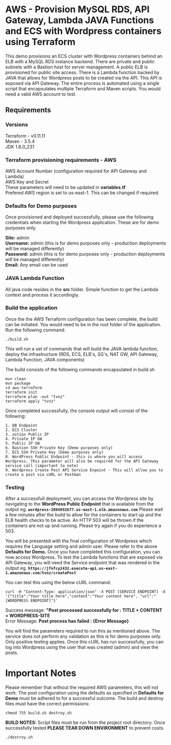 # AWS - Provision MySQL RDS, API Gateway, Lambda JAVA Functions and ECS with Wordpress containers using Terraform  
  
This demo provisions an ECS cluster with Wordpress containers behind an ELB with a MySQL RDS instance backend. There are private and public subnets with a Bastion host for server management. A public ELB is provisioned for public site access. There is a Lambda function backed by JAVA that allows for Wordpress posts to be created via the API. This API is exposed via API Gateway. The entire process is automated using a single script that encapsulates multiple Terraform and Maven scripts. You would need a valid AWS account to test.

## Requirements
### Versions
Terraform - v0.11.11  
Maven - 3.5.4  
JDK 1.8.0_231
  
  
  
### Terraform provisioning requirements - AWS
AWS Account Number (configuration required for API Gateway and Lambda)   
AWS Key and Secret  
These parameters will need to be updated in **variables.tf**  
Prefered AWS region is set to us-east-1. This can be changed if required.  
  
  
### Defaults for Demo purposes
Once provisioned and deployed successfully, please use the following credentials when starting the Wordpress application. These are for demo purposes only.  
  
  
 **Site:** admin  
 **Username:** admin (this is for demo purposes only - production deployments will be managed differently)  
 **Password:** admin (this is for demo purposes only - production deployments will be managed differently)  
 **Email:** Any email can be used  
   
   
### JAVA Lambda Function  
All java code resides in the **src** folder. Simple function to get the Lambda context and process it accordingly.  
  
  
### Build the application
Once the the AWS Terraform configuration has been complete, the build can be initiated. You would need to be in the root folder of the application. Run the following command:  
  
```
./build.sh
```
  
This will run a set of commands that will build the JAVA lambda function, deploy the infrastructure (RDS, ECS, ELB's, SG's, NAT GW, API Gateway, Lambda Function, JAVA components)  
  
The build consists of the following commands encapsulated in build.sh  
```
mvn clean  
mvn package  
cd aws-terraform  
terraform init  
terraform plan -out "tvnz"  
terraform apply "tvnz"  
``` 
  
Once completed successfully, the console output will consist of the following:  
```
1. DB Endpoint  
2. ECS Cluster  
3. astion Public IP  
4. Private IP GW  
5. Public IP GW  
6. Bastion SSH Private Key (Demo purposes only)  
7. ECS SSH Private Key (Demo purposes only)  
8. WordPress Public Endpoint - this is where you will access Wordpress. This parameter will also be required for the API Gateway service call (important to note)  
9. Wordpress Create Post API Service Enpoint - This will allow you to create a post via cURL or Postman 
```  
  
### Testing  
After a successfull deployment, you can access the Wordpress site by navigating to the **WordPress Public Endpoint** that is available from the output eg. **``wordpress-2084892677.us-east-1.elb.amazonaws.com``**  Please wait a few minutes after the build to allow for the containers to start up and the ELB health checks to be active. An HTTP 503 will be thrown if the containers are not up and running. Please try again if you do experience a 503.    
  
You will be presented with the final configuration of Wordpress which requires the Language setting and admin user. Please refer to the above **Defaults for Demo.** Once you have completed this configuration, you can now access Wordpress. To test the Lambda functions that are exposed via API Gateway, you will need the Service endpoint that was rendered in the output eg. **``https://jfnfcy2432.execute-api.us-east-1.amazonaws.com/tvnz/createPost``**  
  
You can test this using the below cURL command:  
  
```  
curl -H "Content-Type: application/json" -X POST [SERVICE ENDPOINT] -d '{"title":"Your title here","content":"Your content here", "url":"[WORDPRESS ENDPOINT]"}'  
```  

Success message: **"Post processed successfully for : TITLE + CONTENT + WORDPRESS-SITE**  
Error Message: **Post process has failed : {Error Message}**
  
You will find the parameters required to run this as mentioned above. The service does not perform any validation as this is for demo purposes only. Only positive testing applies. Once this cURL has run successfully, you can log into Wordpress using the user that was created (admin) and view the posts.  
  
  
# Important Notes  
Please remember that without the required AWS parameters, this will not work. The post configuration using the defaults as specified in **Defaults for Demo** must be adhered to for a successful outcome. The build and destroy files must have the correct permissions:  
  
```
chmod 755 build.sh destroy.sh
```  
  
**BUILD NOTES:** Script files must be run from the project root directory. Once successfully tested **PLEASE TEAR DOWN ENVIRONMENT** to prevent costs.  
  
```
./destroy.sh
```
  
  


   
   
 
  
